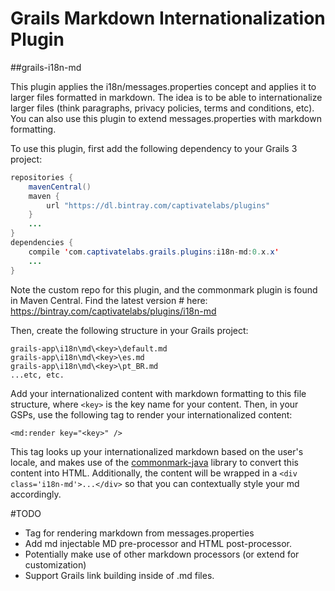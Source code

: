 # Grails Markdown Internationalization Plugin

##grails-i18n-md

This plugin applies the i18n/messages.properties concept and applies it to
larger files formatted in markdown.  The idea is to be able to internationalize
larger files (think paragraphs, privacy policies, terms and conditions, etc).  You
can also use this plugin to extend messages.properties with markdown formatting.

To use this plugin, first add the following dependency to your Grails 3 project:

```java
repositories {
    mavenCentral()
    maven {
        url "https://dl.bintray.com/captivatelabs/plugins"
    }
    ...
}
dependencies {
    compile 'com.captivatelabs.grails.plugins:i18n-md:0.x.x'
    ...
}
```
Note the custom repo for this plugin, and the commonmark plugin is found in 
Maven Central.  Find the latest version # here:
https://bintray.com/captivatelabs/plugins/i18n-md

Then, create the following structure in your Grails project:

```
grails-app\i18n\md\<key>\default.md
grails-app\i18n\md\<key>\es.md
grails-app\i18n\md\<key>\pt_BR.md
...etc, etc.
```

Add your internationalized content with markdown formatting to this file structure,
where `<key>` is the key name for your content.  Then, in your GSPs, use the following
tag to render your internationalized content:

```gsp
<md:render key="<key>" />
```

This tag looks up your internationalized markdown based on the user's locale, and
makes use of the [commonmark-java](https://github.com/atlassian/commonmark-java)
library to convert this content into HTML.  Additionally, the content will be wrapped in a
`<div class='i18n-md'>...</div>` so that you can contextually style your md accordingly.

#TODO
- Tag for rendering markdown from messages.properties
- Add md injectable MD pre-processor and HTML post-processor.
- Potentially make use of other markdown processors (or extend for customization)
- Support Grails link building inside of .md files.

  


